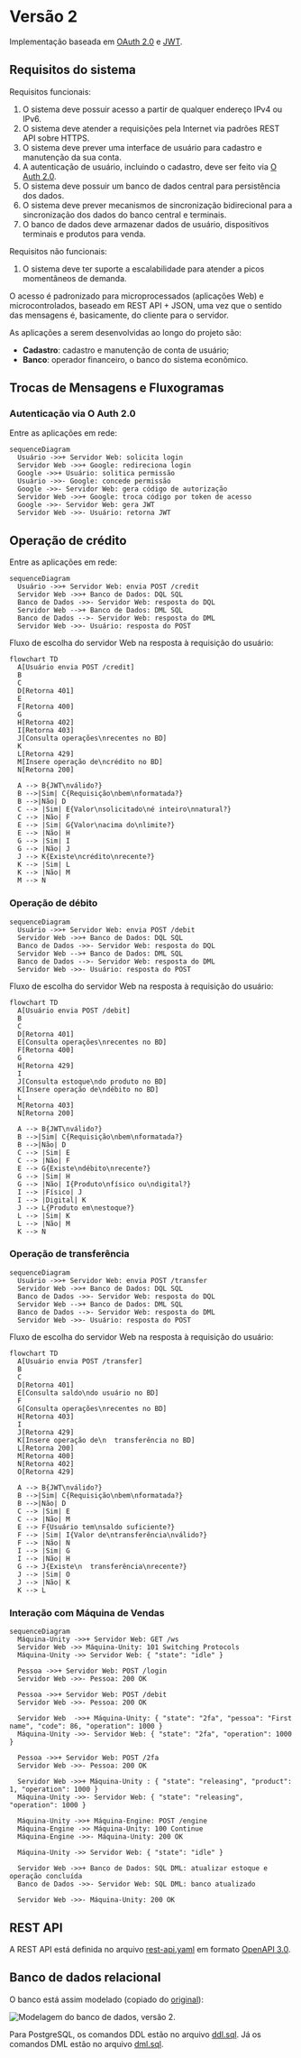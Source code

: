 # Versão 2

Implementação baseada em [OAuth 2.0](https://datatracker.ietf.org/doc/html/rfc6749) e [JWT](https://datatracker.ietf.org/doc/html/rfc7519).

## Requisitos do sistema

Requisitos funcionais:

1. O sistema deve possuir acesso a partir de qualquer endereço IPv4 ou IPv6.
1. O sistema deve atender a requisições pela Internet via padrões REST API sobre HTTPS.
1. O sistema deve prever uma interface de usuário para cadastro e manutenção da sua conta.
1. A autenticação de usuário, incluindo o cadastro, deve ser feito via [O Auth 2.0](https://oauth.net/2/).
1. O sistema deve possuir um banco de dados central para persistência dos dados.
1. O sistema deve prever mecanismos de sincronização bidirecional para a sincronização dos dados do banco central e terminais.
1. O banco de dados deve armazenar dados de usuário, dispositivos terminais e produtos para venda.

Requisitos não funcionais:

1. O sistema deve ter suporte a escalabilidade para atender a picos momentâneos de demanda.

O acesso é padronizado para microprocessados (aplicações Web) e microcontrolados, baseado em REST API + JSON, uma vez que o sentido das mensagens é, basicamente, do cliente para o servidor.

As aplicações a serem desenvolvidas ao longo do projeto são:

- **Cadastro**: cadastro e manutenção de conta de usuário;
- **Banco**: operador financeiro, o banco do sistema econômico.

## Trocas de Mensagens e Fluxogramas

### Autenticação via O Auth 2.0

Entre as aplicações em rede:

```mermaid
sequenceDiagram
  Usuário ->>+ Servidor Web: solicita login
  Servidor Web ->>+ Google: redireciona login
  Google ->>+ Usuário: solitica permissão
  Usuário ->>- Google: concede permissão
  Google ->>- Servidor Web: gera código de autorização
  Servidor Web ->>+ Google: troca código por token de acesso
  Google ->>- Servidor Web: gera JWT
  Servidor Web ->>- Usuário: retorna JWT
```

## Operação de crédito

Entre as aplicações em rede:

```mermaid
sequenceDiagram
  Usuário ->>+ Servidor Web: envia POST /credit
  Servidor Web ->>+ Banco de Dados: DQL SQL
  Banco de Dados ->>- Servidor Web: resposta do DQL
  Servidor Web -->+ Banco de Dados: DML SQL
  Banco de Dados -->- Servidor Web: resposta do DML
  Servidor Web ->>- Usuário: resposta do POST
``` 

Fluxo de escolha do servidor Web na resposta à requisição do usuário:

```mermaid
flowchart TD
  A[Usuário envia POST /credit]
  B
  C
  D[Retorna 401]
  E
  F[Retorna 400]
  G
  H[Retorna 402]
  I[Retorna 403]
  J[Consulta operações\nrecentes no BD]
  K
  L[Retorna 429]
  M[Insere operação de\ncrédito no BD]
  N[Retorna 200]

  A --> B{JWT\nválido?}
  B -->|Sim| C{Requisição\nbem\nformatada?}
  B -->|Não| D
  C --> |Sim| E{Valor\nsolicitado\né inteiro\nnatural?}
  C --> |Não| F
  E --> |Sim| G{Valor\nacima do\nlimite?}
  E --> |Não| H
  G --> |Sim| I
  G --> |Não| J
  J --> K{Existe\ncrédito\nrecente?}
  K --> |Sim| L
  K --> |Não| M
  M --> N
```

### Operação de débito

```mermaid
sequenceDiagram
  Usuário ->>+ Servidor Web: envia POST /debit
  Servidor Web ->>+ Banco de Dados: DQL SQL
  Banco de Dados ->>- Servidor Web: resposta do DQL
  Servidor Web -->+ Banco de Dados: DML SQL
  Banco de Dados -->- Servidor Web: resposta do DML
  Servidor Web ->>- Usuário: resposta do POST
```

Fluxo de escolha do servidor Web na resposta à requisição do usuário:

```mermaid
flowchart TD
  A[Usuário envia POST /debit]
  B
  C
  D[Retorna 401]
  E[Consulta operações\nrecentes no BD]
  F[Retorna 400]
  G
  H[Retorna 429]
  I
  J[Consulta estoque\ndo produto no BD]
  K[Insere operação de\ndébito no BD]
  L
  M[Retorna 403]
  N[Retorna 200]

  A --> B{JWT\nválido?}
  B -->|Sim| C{Requisição\nbem\nformatada?}
  B -->|Não| D
  C --> |Sim| E
  C --> |Não| F
  E --> G{Existe\ndébito\nrecente?}
  G --> |Sim| H
  G --> |Não| I{Produto\nfísico ou\ndigital?}
  I --> |Físico| J
  I --> |Digital| K
  J --> L{Produto em\nestoque?}
  L --> |Sim| K
  L --> |Não| M
  K --> N
```
### Operação de transferência

```mermaid
sequenceDiagram
  Usuário ->>+ Servidor Web: envia POST /transfer
  Servidor Web ->>+ Banco de Dados: DQL SQL
  Banco de Dados ->>- Servidor Web: resposta do DQL
  Servidor Web -->+ Banco de Dados: DML SQL
  Banco de Dados -->- Servidor Web: resposta do DML
  Servidor Web ->>- Usuário: resposta do POST
```

Fluxo de escolha do servidor Web na resposta à requisição do usuário:

```mermaid
flowchart TD
  A[Usuário envia POST /transfer]
  B
  C
  D[Retorna 401]
  E[Consulta saldo\ndo usuário no BD]
  F
  G[Consulta operações\nrecentes no BD]
  H[Retorna 403]
  I
  J[Retorna 429]
  K[Insere operação de\n  transferência no BD]
  L[Retorna 200]
  M[Retorna 400]
  N[Retorna 402]
  O[Retorna 429]

  A --> B{JWT\nválido?}
  B -->|Sim| C{Requisição\nbem\nformatada?}
  B -->|Não| D
  C --> |Sim| E
  C --> |Não| M
  E --> F{Usuário tem\nsaldo suficiente?}
  F --> |Sim| I{Valor de\ntransferência\nválido?}
  F --> |Não| N
  I --> |Sim| G
  I --> |Não| H
  G --> J{Existe\n  transferência\nrecente?}
  J --> |Sim| O
  J --> |Não| K
  K --> L
```

### Interação com Máquina de Vendas

```mermaid
sequenceDiagram
  Máquina-Unity ->>+ Servidor Web: GET /ws
  Servidor Web ->> Máquina-Unity: 101 Switching Protocols
  Máquina-Unity ->> Servidor Web: { "state": "idle" }

  Pessoa ->>+ Servidor Web: POST /login
  Servidor Web ->>- Pessoa: 200 OK
  
  Pessoa ->>+ Servidor Web: POST /debit
  Servidor Web ->>- Pessoa: 200 OK

  Servidor Web  ->>+ Máquina-Unity: { "state": "2fa", "pessoa": "First name", "code": 86, "operation": 1000 }
  Máquina-Unity ->>- Servidor Web: { "state": "2fa", "operation": 1000 }

  Pessoa ->>+ Servidor Web: POST /2fa
  Servidor Web ->>- Pessoa: 200 OK

  Servidor Web ->>+ Máquina-Unity : { "state": "releasing", "product": 1, "operation": 1000 }
  Máquina-Unity ->>- Servidor Web: { "state": "releasing", "operation": 1000 }

  Máquina-Unity ->>+ Máquina-Engine: POST /engine
  Máquina-Engine ->> Máquina-Unity: 100 Continue
  Máquina-Engine ->>- Máquina-Unity: 200 OK

  Máquina-Unity ->> Servidor Web: { "state": "idle" }

  Servidor Web ->>+ Banco de Dados: SQL DML: atualizar estoque e operação concluída
  Banco de Dados ->>- Servidor Web: SQL DML: banco atualizado

  Servidor Web ->>- Máquina-Unity: 200 OK
```

## REST API

A REST API está definida no arquivo [rest-api.yaml](rest-api.yaml) em formato [OpenAPI 3.0](https://swagger.io/specification/v3/).

## Banco de dados relacional

O banco está assim modelado (copiado do [original](https://drawsql.app/teams/feira-de-jogos/diagrams/feira-de-jogos-v2)):

![Modelagem do banco de dados, versão 2.](feira-de-jogos.png)

Para PostgreSQL, os comandos DDL estão no arquivo [ddl.sql](ddl.sql).
Já os comandos DML estão no arquivo [dml.sql](dml.sql).
